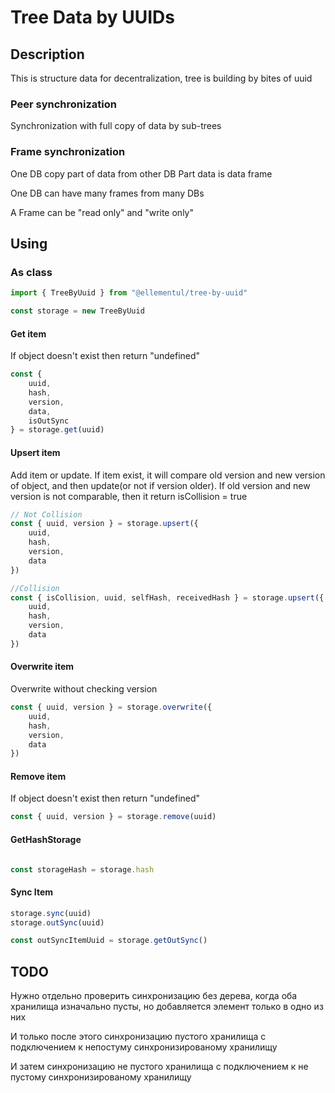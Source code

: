# Tree Data by UUIDs

## Description
This is structure data for decentralization, tree is building by bites of uuid

### Peer synchronization
Synchronization with full copy of data by sub-trees

### Frame synchronization
One DB copy part of data from other DB
Part data is data frame

One DB can have many frames from many DBs

A Frame can be "read only" and "write only"

## Using
### As class
```js
import { TreeByUuid } from "@ellementul/tree-by-uuid"

const storage = new TreeByUuid
```
#### Get item
If object doesn't exist then return "undefined"
```js
const { 
    uuid, 
    hash, 
    version, 
    data, 
    isOutSync 
} = storage.get(uuid)
```

#### Upsert item
Add item or update.
If item exist, it will compare old version and new version of object, and then update(or not if version older).
If old version and new version is not comparable, then it return isCollision = true

```js
// Not Collision
const { uuid, version } = storage.upsert({
    uuid,
    hash,
    version,
    data
})

//Collision
const { isCollision, uuid, selfHash, receivedHash } = storage.upsert({
    uuid,
    hash,
    version,
    data
})
```

#### Overwrite item
Overwrite without checking version
```js
const { uuid, version } = storage.overwrite({
    uuid,
    hash,
    version,
    data
})
```

#### Remove item
If object doesn't exist then return "undefined"
```js
const { uuid, version } = storage.remove(uuid)
```

#### GetHashStorage
```js

const storageHash = storage.hash

```

#### Sync Item
```js
storage.sync(uuid)
storage.outSync(uuid)

const outSyncItemUuid = storage.getOutSync()
```


## TODO
Нужно отдельно проверить синхронизацию без дерева, когда оба хранилища изначально пусты, но добавляется элемент только в одно из них

И только после этого синхронизацию пустого хранилища с подключением к непостуму синхронизированому хранилищу

И затем синхронизацию не пустого хранилища с подключением к не пустому синхронизированому хранилищу